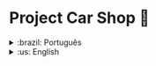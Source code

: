 # Project Car Shop :car:

<details>
<summary>:brazil: Português</summary>

## Descrição

Projeto desenvolvido durante o terceiro módulo (desenvolvimento back-end) do curso da Trybe.

## Objetivo

Desenvolver uma API feita em TypeScript e MongoDB (utilizando Mongoose) para gerenciar o banco de dados de uma concessionária de veículos. Trata-se de um CRUD utilizando arquitetura do tipo REST, em camadas MSC, e o código foi escrito sob o conceito de POO e princípios SOLID. Também conta com testes de cobertura.

## Stacks utilizadas

* **Back-end:** MongoDB, Mongoose
* **Plataforma:** Docker
* **Linguagem:** TypeScript

## Executando a aplicação

Realize o clone do projeto através do comando:

`git clone git@github.com:erikarg/Project_Car_Shop.git`

Acesse a pasta e suba os containers através do comando:

`docker-compose up -d`

Agora é só iniciar a aplicação:

`npm run dev

## Rotas

### Carros

| Requisição   | Função | URL       
| :---------- | :------- | :-----------
| `POST` | Cadastra um carro  | http://localhost:3001/cars
| `GET` | Retorna a lista de carros | http://localhost:3001/cars
| `GET` | Retorna o carro através do ID | http://localhost:3001/cars/:id
| `PUT` | Atualiza o carro através do ID | http://localhost:3001/cars/:id
| `DELETE` | Exclui o carro através do ID | http://localhost:3001/cars/:id

### Motocicletas

| Requisição   | Função | URL       
| :---------- | :------- | :-----------
| `POST` | Cadastra uma moto  | http://localhost:3001/motorcycles
| `GET` | Retorna a lista de motos | http://localhost:3001/motorcycles
| `GET` | Retorna a moto através do ID | http://localhost:3001/motorcycles/:id
| `PUT` | Atualiza a moto através do ID | http://localhost:3001/motorcycles/:id
| `DELETE` | Exclui a moto através do ID | http://localhost:3001/motorcycles/:id

</details>

<details>
<summary>:us: English</summary>

## Description

Project developed during the third module (back-end development) of the Trybe course.

## Objective

Develop an API made in TypeScript and MongoDB (using Mongoose) to manage the database of a car dealership. It is a CRUD using REST architecture, in MSC layers, and the code was written under the concept of OOP and SOLID principles. It also has coverage tests.

## Stacks

* **Back-end:** MongoDB, Mongoose
* **Platform:** Docker
* **Language:** TypeScript

## Running the application

Clone the project using the command:

`git clone git@github.com:erikarg/Project_Car_Shop.git`

Access the folder and upload the containers using the command:

`docker-compose up -d`

Run the application:

`npm run dev`

## Routes

### Cars

| Method   | Function | URL       
| :---------- | :------- | :-----------
| `POST` | Register a new car  | http://localhost:3001/cars
| `GET` | Return a list of all cars | http://localhost:3001/cars
| `GET` | Return a car by it's ID | http://localhost:3001/cars/:id
| `PUT` | Update a car by it's ID | http://localhost:3001/cars/:id
| `DELETE` | Delete the car by it's ID | http://localhost:3001/cars/:id

### Motorcycles

| Method   | Function | URL       
| :---------- | :------- | :-----------
| `POST` | Register a new motorcycle  | http://localhost:3001/motorcycles
| `GET` | Return a list of all motorcycles | http://localhost:3001/motorcycles
| `GET` | Return a motorcycle by it's ID | http://localhost:3001/motorcycles/:id
| `PUT` | Update a motorcycle by it's ID | http://localhost:3001/motorcycles/:id
| `DELETE` | Delete the motorcycle by it's ID | http://localhost:3001/motorcycles/:id

</details>
